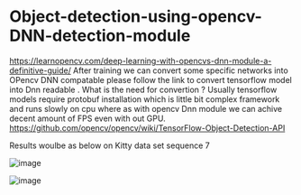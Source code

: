 # Object-detection-using-opencv-DNN-detection-module

https://learnopencv.com/deep-learning-with-opencvs-dnn-module-a-definitive-guide/
After training we can convert some specific networks into OPencv DNN compatable please follow the link to convert tensorflow model into Dnn readable . What is the need for convertion ?
Usually tensorflow models require protobuf installation which is little bit complex framework and runs slowly on cpu where as with opencv Dnn module we can achive decent amount of
FPS even with out GPU.
https://github.com/opencv/opencv/wiki/TensorFlow-Object-Detection-API



Results woulbe as below on Kitty data set sequence 7


![image](https://user-images.githubusercontent.com/59999074/135086694-3d62685d-5c35-4e10-a886-02d52da55cc1.png)


![image](https://user-images.githubusercontent.com/59999074/135087482-326ff43f-4471-4e3c-bf4e-043700f4116c.png)



